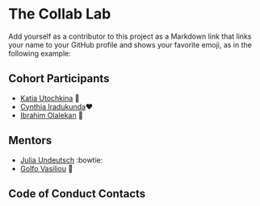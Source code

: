 # The Collab Lab

Add yourself as a contributor to this project as a Markdown link that links your name to your GitHub profile and shows your favorite emoji, as in the following example:

    

## Cohort Participants

- [Katia Utochkina](https://github.com/katia-utochkina) 🌸
- [Cynthia Iradukunda](https://github.com/ciradu2204)❤
- [Ibrahim Olalekan](https://github.com/lamilekan263) 💅

## Mentors

- [Julia Undeutsch](https://github.com/YuriDevAT) :bowtie:
- [Golfo Vasiliou](https://github.com/faysvas) 🤖

## Code of Conduct Contacts
